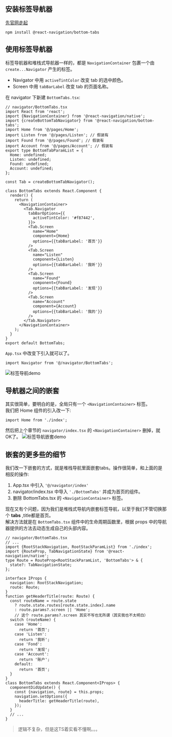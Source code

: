 ## 安装标签导航器
[先官网走起](https://reactnavigation.org/docs/tab-based-navigation)
```shell
npm install @react-navigation/bottom-tabs
```

## 使用标签导航器
标签导航器和堆栈式导航器一样的，都是 `NavigationContainer` 包裹一个由 `create...Navigator` 产生的标签。  
* Navigator 中用 `activeTintColor` 改变 tab 的选中颜色。
* Screen 中用 `tabBarLabel` 改变 tab 的页面名称。

在 navigator 下新建 `BottomTabs.tsx`:
```tsx
// navigator/BottomTabs.tsx
import React from 'react';
import {NavigationContainer} from '@react-navigation/native';
import {createBottomTabNavigator} from '@react-navigation/bottom-tabs';
import Home from '@/pages/Home';
import Listen from '@/pages/Listen'; // 假装有
import Found from '@/pages/Found'; // 假装有
import Account from '@/pages/Account'; // 假装有
export type BottomTabParamList = {
  Home: undefined;
  Listen: undefined;
  Found: undefined;
  Account: undefined;
};

const Tab = createBottomTabNavigator();

class BottomTabs extends React.Component {
  render() {
    return (
      <NavigationContainer>
        <Tab.Navigator
          tabBarOptions={{
            activeTintColor: '#f87442',
          }}>
          <Tab.Screen
            name="Home"
            component={Home}
            options={{tabBarLabel: '首页'}}
          />
          <Tab.Screen
            name="Listen"
            component={Listen}
            options={{tabBarLabel: '我听'}}
          />
          <Tab.Screen
            name="Found"
            component={Found}
            options={{tabBarLabel: '发现'}}
          />
          <Tab.Screen
            name="Account"
            component={Account}
            options={{tabBarLabel: '我的'}}
          />
        </Tab.Navigator>
      </NavigationContainer>
    );
  }
}
export default BottomTabs;
```
`App.tsx` 中改变下引入就可以了。
```tsx
import Navigator from '@/navigator/BottomTabs';
```
![标签导航demo](../../../public/react-native-img/rn_navigator_bottom.png)

## 导航器之间的嵌套
其实很简单，要明白的是，全局只有一个 `<NavigationContainer>` 标签。  
我们把 Home 组件的引入改一下:
```tsx
import Home from './index';
```
然后把上个章节的 `navigator/index.tsx` 的 `<NavigationContainer>` 删掉，就OK了。
![标签导航嵌套demo](../../../public/react-native-img/rn_navigator_bottom2.png)

## 嵌套的更多些的细节
我们改一下嵌套的方式，就是堆栈导航里面嵌套tabs。操作很简单，和上面的是相反的操作:
1. App.tsx 中引入 `'@/navigator/index'`
2. navigator/index.tsx 中导入 `'./BottomTabs'` 并成为首页的组件。
3. 删除 BottomTabs.tsx 的 `<NavigationContainer>` 标签。

现在又有个问题，因为我们是堆栈式导航内嵌套标签导航，以至于我们不管切换那个 **tabs** ,title都是首页。  
解决方法就是在 `BottomTabs.tsx` 组件中的生命周期函数里，根据 props 中的导航器提供的方法去动态生成自己的头部内容。
```tsx
// navigator/BottomTabs.tsx
// ...
import {RootStackNavigation, RootStackParamList} from './index';
import {RouteProp, TabNavigationState} from '@react-navigation/native';
type Route = RouteProp<RootStackParamList, 'BottomTabs'> & {
  state?: TabNavigationState;
};

interface IProps {
  navigation: RootStackNavigation;
  route: Route;
}
function getHeaderTitle(route: Route) {
  const routeName = route.state
    ? route.state.routes[route.state.index].name
    : route.params?.screen || 'Home';
    // 这个 route.params?.screen 其实不写也无所谓（其实我也不太明白）
  switch (routeName) {
    case 'Home':
      return '首页';
    case 'Listen':
      return '我听';
    case 'Fond':
      return '发现';
    case 'Account':
      return '账户';
    default:
      return '首页';
  }
}
class BottomTabs extends React.Component<IProps> {
  componentDidUpdate() {
    const {navigation, route} = this.props;
    navigation.setOptions({
      headerTitle: getHeaderTitle(route),
    });
  }
  // ...
}
```
> 逻辑不复杂，但是这TS着实看不懂啊。。。